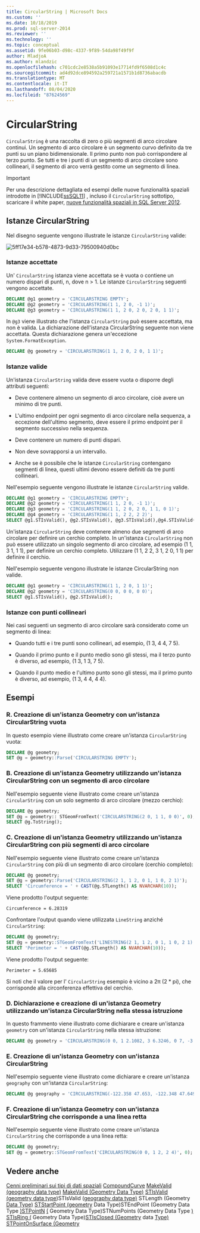 ```yaml
---
title: CircularString | Microsoft Docs
ms.custom: ''
ms.date: 10/18/2019
ms.prod: sql-server-2014
ms.reviewer: ''
ms.technology: ''
ms.topic: conceptual
ms.assetid: 9fe06b03-d98c-4337-9f89-54da98f49f9f
author: MladjoA
ms.author: mlandzic
ms.openlocfilehash: c701cdc2e8538a5b91093e17714fd9f6508d1c4c
ms.sourcegitcommit: ad4d92dce894592a259721a1571b1d8736abacdb
ms.translationtype: MT
ms.contentlocale: it-IT
ms.lasthandoff: 08/04/2020
ms.locfileid: "87624569"
---
```

# <a name="circularstring"></a>CircularString
  `CircularString` è una raccolta di zero o più segmenti di arco circolare continui. Un segmento di arco circolare è un segmento curvo definito da tre punti su un piano bidimensionale. Il primo punto non può corrispondere al terzo punto. Se tutti e tre i punti di un segmento di arco circolare sono collineari, il segmento di arco verrà gestito come un segmento di linea.

> [!IMPORTANT]
>  Per una descrizione dettagliata ed esempi delle nuove funzionalità spaziali introdotte in [!INCLUDE[ssSQL11](../../includes/sssql11-md.md)] , incluso il `CircularString` sottotipo, scaricare il white paper, [nuove funzionalità spaziali in SQL Server 2012](https://go.microsoft.com/fwlink/?LinkId=226407).

## <a name="circularstring-instances"></a>Istanze CircularString
 Nel disegno seguente vengono illustrate le istanze `CircularString` valide:

 ![](../../database-engine/media/5ff17e34-b578-4873-9d33-79500940d0bc.png "5ff17e34-b578-4873-9d33-79500940d0bc")

### <a name="accepted-instances"></a>Istanze accettate
 Un' `CircularString` istanza viene accettata se è vuota o contiene un numero dispari di punti, n, dove n > 1. Le istanze `CircularString` seguenti vengono accettate.

```sql
DECLARE @g1 geometry = 'CIRCULARSTRING EMPTY';
DECLARE @g2 geometry = 'CIRCULARSTRING(1 1, 2 0, -1 1)';
DECLARE @g3 geometry = 'CIRCULARSTRING(1 1, 2 0, 2 0, 2 0, 1 1)';
```

 In `@g3` viene illustrato che l'istanza `CircularString` può essere accettata, ma non è valida. La dichiarazione dell'istanza CircularString seguente non viene accettata. Questa dichiarazione genera un'eccezione `System.FormatException`.

```sql
DECLARE @g geometry = 'CIRCULARSTRING(1 1, 2 0, 2 0, 1 1)';
```

### <a name="valid-instances"></a>Istanze valide
 Un'istanza `CircularString` valida deve essere vuota o disporre degli attributi seguenti:

-   Deve contenere almeno un segmento di arco circolare, cioè avere un minimo di tre punti.

-   L'ultimo endpoint per ogni segmento di arco circolare nella sequenza, a eccezione dell'ultimo segmento, deve essere il primo endpoint per il segmento successivo nella sequenza.

-   Deve contenere un numero di punti dispari.

-   Non deve sovrapporsi a un intervallo.

-   Anche se è possibile che le istanze `CircularString` contengano segmenti di linea, questi ultimi devono essere definiti da tre punti collineari.

 Nell'esempio seguente vengono illustrate le istanze `CircularString` valide.

```sql
DECLARE @g1 geometry = 'CIRCULARSTRING EMPTY';
DECLARE @g2 geometry = 'CIRCULARSTRING(1 1, 2 0, -1 1)';
DECLARE @g3 geometry = 'CIRCULARSTRING(1 1, 2 0, 2 0, 1 1, 0 1)';
DECLARE @g4 geometry = 'CIRCULARSTRING(1 1, 2 2, 2 2)';
SELECT @g1.STIsValid(), @g2.STIsValid(), @g3.STIsValid(),@g4.STIsValid();
```

 Un'istanza `CircularString` deve contenere almeno due segmenti di arco circolare per definire un cerchio completo. In un'istanza `CircularString` non può essere utilizzato un singolo segmento di arco circolare, ad esempio (1 1, 3 1, 1 1), per definire un cerchio completo. Utilizzare (1 1, 2 2, 3 1, 2 0, 1 1) per definire il cerchio.

 Nell'esempio seguente vengono illustrate le istanze CircularString non valide.

```sql
DECLARE @g1 geometry = 'CIRCULARSTRING(1 1, 2 0, 1 1)';
DECLARE @g2 geometry = 'CIRCULARSTRING(0 0, 0 0, 0 0)';
SELECT @g1.STIsValid(), @g2.STIsValid();
```

### <a name="instances-with-collinear-points"></a>Istanze con punti collineari
 Nei casi seguenti un segmento di arco circolare sarà considerato come un segmento di linea:

-   Quando tutti e i tre punti sono collineari, ad esempio, (1 3, 4 4, 7 5).

-   Quando il primo punto e il punto medio sono gli stessi, ma il terzo punto è diverso, ad esempio, (1 3, 1 3, 7 5).

-   Quando il punto medio e l'ultimo punto sono gli stessi, ma il primo punto è diverso, ad esempio, (1 3, 4 4, 4 4).

## <a name="examples"></a>Esempi

### <a name="a-instantiating-a-geometry-instance-with-an-empty-circularstring"></a>R. Creazione di un'istanza Geometry con un'istanza CircularString vuota
 In questo esempio viene illustrato come creare un'istanza `CircularString` vuota:

```sql
DECLARE @g geometry;
SET @g = geometry::Parse('CIRCULARSTRING EMPTY');
```

### <a name="b-instantiating-a-geometry-instance-using-a-circularstring-with-one-circular-arc-segment"></a>B. Creazione di un'istanza Geometry utilizzando un'istanza CircularString con un segmento di arco circolare
 Nell'esempio seguente viene illustrato come creare un'istanza `CircularString` con un solo segmento di arco circolare (mezzo cerchio):

```sql
DECLARE @g geometry;
SET @g = geometry:: STGeomFromText('CIRCULARSTRING(2 0, 1 1, 0 0)', 0);
SELECT @g.ToString();
```

### <a name="c-instantiating-a-geometry-instance-using-a-circularstring-with-multiple-circular-arc-segments"></a>C. Creazione di un'istanza Geometry utilizzando un'istanza CircularString con più segmenti di arco circolare
 Nell'esempio seguente viene illustrato come creare un'istanza `CircularString` con più di un segmento di arco circolare (cerchio completo):

```sql
DECLARE @g geometry;
SET @g = geometry::Parse('CIRCULARSTRING(2 1, 1 2, 0 1, 1 0, 2 1)');
SELECT 'Circumference = ' + CAST(@g.STLength() AS NVARCHAR(10));  
```

 Viene prodotto l'output seguente:

```
Circumference = 6.28319
```

 Confrontare l'output quando viene utilizzata `LineString` anziché `CircularString`:

```sql
DECLARE @g geometry;
SET @g = geometry::STGeomFromText('LINESTRING(2 1, 1 2, 0 1, 1 0, 2 1)', 0);
SELECT 'Perimeter = ' + CAST(@g.STLength() AS NVARCHAR(10));
```

 Viene prodotto l'output seguente:

```
Perimeter = 5.65685
```

 Si noti che il valore per l' `CircularString` esempio è vicino a 2&#x03c0; (2 * pi), che corrisponde alla circonferenza effettiva del cerchio.

### <a name="d-declaring-and-instantiating-a-geometry-instance-with-a-circularstring-in-the-same-statement"></a>D. Dichiarazione e creazione di un'istanza Geometry utilizzando un'istanza CircularString nella stessa istruzione
 In questo frammento viene illustrato come dichiarare e creare un'istanza `geometry` con un'istanza `CircularString` nella stessa istruzione:

```sql
DECLARE @g geometry = 'CIRCULARSTRING(0 0, 1 2.1082, 3 6.3246, 0 7, -3 6.3246, -1 2.1082, 0 0)';
```

### <a name="e-instantiating-a-geography-instance-with-a-circularstring"></a>E. Creazione di un'istanza Geometry con un'istanza CircularString
 Nell'esempio seguente viene illustrato come dichiarare e creare un'istanza `geography` con un'istanza `CircularString`:

```sql
DECLARE @g geography = 'CIRCULARSTRING(-122.358 47.653, -122.348 47.649, -122.348 47.658, -122.358 47.658, -122.358 47.653)';
```

### <a name="f-instantiating-a-geometry-instance-with-a-circularstring-that-is-a-straight-line"></a>F. Creazione di un'istanza Geometry con un'istanza CircularString che corrisponde a una linea retta
 Nell'esempio seguente viene illustrato come creare un'istanza `CircularString` che corrisponde a una linea retta:

```sql
DECLARE @g geometry;
SET @g = geometry::STGeomFromText('CIRCULARSTRING(0 0, 1 2, 2 4)', 0);
```

## <a name="see-also"></a>Vedere anche
 [Cenni preliminari sui tipi di dati spaziali](spatial-data-types-overview.md) [CompoundCurve](compoundcurve.md) [MakeValid &#40;geography data type&#41;](/sql/t-sql/spatial-geography/makevalid-geography-data-type) [MakeValid &#40;Geometry Data Type&#41;](/sql/t-sql/spatial-geometry/makevalid-geometry-data-type) [STIsValid &#40;geometry data type](/sql/t-sql/spatial-geometry/stisvalid-geometry-data-type)&#41;STIsValid &#40;[geography data type&#41;](/sql/t-sql/spatial-geography/stisvalid-geography-data-type) STLength &#40;Geometry [Data Type&#41;](/sql/t-sql/spatial-geometry/stlength-geometry-data-type) [STStartPoint &#40;geometry](/sql/t-sql/spatial-geometry/ststartpoint-geometry-data-type) Data Type&#41;STEndPoint &#40;Geometry Data Type [&#41;STPointN](/sql/t-sql/spatial-geometry/stendpoint-geometry-data-type) [&#40;](/sql/t-sql/spatial-geometry/stpointn-geometry-data-type) Geometry Data Type&#41;STNumPoints &#40;Geometry Data Type [&#41;](/sql/t-sql/spatial-geometry/stnumpoints-geometry-data-type) [STIsRing &#40;](/sql/t-sql/spatial-geometry/stisring-geometry-data-type) Geometry Data Type&#41;[STIsClosed &#40;Geometry](/sql/t-sql/spatial-geometry/stisclosed-geometry-data-type) data [Type&#41;](linestring.md) [STPointOnSurface &#40;Geometry](/sql/t-sql/spatial-geometry/stpointonsurface-geometry-data-type)


